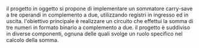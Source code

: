 il progetto in oggetto si propone di implementare un sommatore carry-save a tre operandi in complemento a due, utilizzando registri in ingresso ed in uscita. l'obiettivo principale è realizzare un circuito che effettui la somma di tre numeri in formato binario a complemento a due. il progetto è suddiviso in diverse componenti, ognuna delle quali svolge un ruolo specifico nel calcolo della somma.

